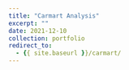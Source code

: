 ```yaml
---
title: "Carmart Analysis"
excerpt: ""
date: 2021-12-10
collection: portfolio
redirect_to: 
  - {{ site.baseurl }}/carmart/
---
```

